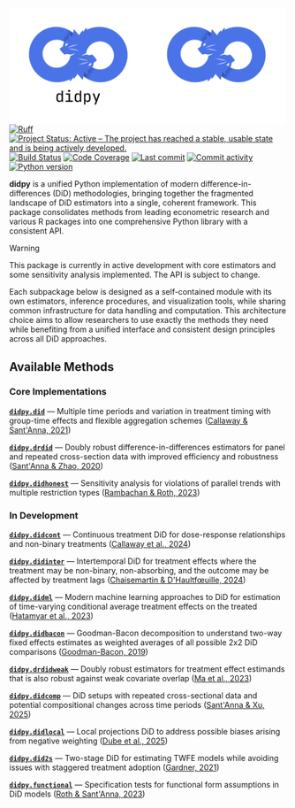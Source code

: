 <img src="docs/source/_static/didpy-light.png#gh-light-mode-only" width="250" align="left" alt="didpy logo"></img>
<img src="docs/source/_static/didpy-dark.png#gh-dark-mode-only" width="250" align="left" alt="didpy logo"></img>

[![Ruff](https://img.shields.io/endpoint?url=https://raw.githubusercontent.com/astral-sh/ruff/main/assets/badge/v2.json)](https://github.com/astral-sh/ruff)
[![Project Status: Active – The project has reached a stable, usable state and is being actively developed.](https://www.repostatus.org/badges/latest/active.svg)](https://www.repostatus.org/#active)
[![Build Status](https://github.com/jordandeklerk/didpy/actions/workflows/test.yml/badge.svg)](https://github.com/jordandeklerk/didpy/actions/workflows/test.yml)
[![Code Coverage](https://codecov.io/gh/jordandeklerk/didpy/branch/main/graph/badge.svg)](https://codecov.io/gh/jordandeklerk/didpy)
[![Last commit](https://img.shields.io/github/last-commit/jordandeklerk/didpy)](https://github.com/jordandeklerk/didpy/graphs/commit-activity)
[![Commit activity](https://img.shields.io/github/commit-activity/m/jordandeklerk/didpy)](https://github.com/jordandeklerk/didpy/graphs/commit-activity)
[![Python version](https://img.shields.io/badge/3.10%20%7C%203.11%20%7C%203.12%20%7C%203.13-blue?logo=python&logoColor=white)](https://www.python.org/)


__didpy__ is a unified Python implementation of modern difference-in-differences (DiD) methodologies, bringing together the fragmented landscape of DiD estimators into a single, coherent framework. This package consolidates methods from leading econometric research and various R packages into one comprehensive Python library with a consistent API.

> [!WARNING]
> This package is currently in active development with core estimators and some sensitivity analysis implemented. The API is subject to change.

Each subpackage below is designed as a self-contained module with its own estimators, inference procedures, and visualization tools, while sharing common infrastructure for data handling and computation. This architecture choice aims to allow researchers to use exactly the methods they need while benefiting from a unified interface and consistent design principles across all DiD approaches.

## Available Methods

### Core Implementations

**[`didpy.did`](https://github.com/jordandeklerk/didpy/tree/main/didpy/did)** — Multiple time periods and variation in treatment timing with group-time effects and flexible aggregation schemes ([Callaway & Sant'Anna, 2021](https://arxiv.org/pdf/1803.09015))

**[`didpy.drdid`](https://github.com/jordandeklerk/didpy/tree/main/didpy/drdid)** — Doubly robust difference-in-differences estimators for panel and repeated cross-section data with improved efficiency and robustness ([Sant'Anna & Zhao, 2020](https://arxiv.org/pdf/1812.01723))

**[`didpy.didhonest`](https://github.com/jordandeklerk/didpy/tree/main/didpy/didhonest)** — Sensitivity analysis for violations of parallel trends with multiple restriction types ([Rambachan & Roth, 2023](https://academic.oup.com/restud/article-abstract/90/5/2555/7039335?redirectedFrom=fulltext))

### In Development

**[`didpy.didcont`](https://github.com/jordandeklerk/didpy/tree/main/didpy/didcont)** — Continuous treatment DiD for dose-response relationships and non-binary treatments ([Callaway et al., 2024](https://arxiv.org/pdf/2107.02637))

**[`didpy.didinter`](https://github.com/jordandeklerk/didpy/tree/main/didpy/didinter)** — Intertemporal DiD for treatment effects where the treatment may be non-binary, non-absorbing, and the outcome may be affected by treatment lags ([Chaisemartin & D'Haultfœuille, 2024](https://arxiv.org/pdf/2007.04267))

**[`didpy.didml`](https://github.com/jordandeklerk/didpy/tree/main/didpy/didml)** — Modern machine learning approaches to DiD for estimation of time-varying conditional average treatment effects on the treated ([Hatamyar et al., 2023](https://arxiv.org/pdf/2310.11962))

**[`didpy.didbacon`](https://github.com/jordandeklerk/didpy/tree/main/didpy/didbacon)** — Goodman-Bacon decomposition to understand two-way fixed effects estimates as weighted averages of all possible 2x2 DiD comparisons ([Goodman-Bacon, 2019](https://cdn.vanderbilt.edu/vu-my/wp-content/uploads/sites/2318/2019/07/29170757/ddtiming_7_29_2019.pdf))

**[`didpy.drdidweak`](https://github.com/jordandeklerk/didpy/tree/main/didpy/drdidweak)** — Doubly robust estimators for treatment effect estimands that is also robust against weak covariate overlap ([Ma et al., 2023](https://arxiv.org/pdf/2304.08974))

**[`didpy.didcomp`](https://github.com/jordandeklerk/didpy/tree/main/didpy/didcomp)** — DiD setups with repeated cross-sectional data and potential compositional changes across time periods ([Sant'Anna & Xu, 2025](https://arxiv.org/pdf/2304.13925))

**[`didpy.didlocal`](https://github.com/jordandeklerk/didpy/tree/main/didpy/didlocal)** — Local projections DiD to address possible biases arising from negative weighting ([Dube et al., 2025](https://www.nber.org/system/files/working_papers/w31184/w31184.pdf))

**[`didpy.did2s`](https://github.com/jordandeklerk/didpy/tree/main/didpy/did2s)** — Two-stage DiD for estimating TWFE models while avoiding issues with staggered treatment adoption ([Gardner, 2021](https://jrgcmu.github.io/2sdd_current.pdf))

**[`didpy.functional`](https://github.com/jordandeklerk/didpy/tree/main/didpy/functional)** — Specification tests for functional form assumptions in DiD models ([Roth & Sant'Anna, 2023](https://arxiv.org/pdf/2010.04814))
